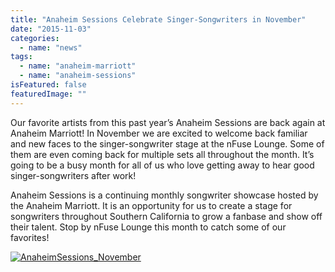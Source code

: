 ```yaml
---
title: "Anaheim Sessions Celebrate Singer-Songwriters in November"
date: "2015-11-03"
categories: 
  - name: "news"
tags: 
  - name: "anaheim-marriott"
  - name: "anaheim-sessions"
isFeatured: false
featuredImage: ""
---
```


Our favorite artists from this past year’s Anaheim Sessions are back again at Anaheim Marriott! In November we are excited to welcome back familiar and new faces to the singer-songwriter stage at the nFuse Lounge. Some of them are even coming back for multiple sets all throughout the month. It’s going to be a busy month for all of us who love getting away to hear good singer-songwriters after work!

Anaheim Sessions is a continuing monthly songwriter showcase hosted by the Anaheim Marriott. It is an opportunity for us to create a stage for songwriters throughout Southern California to grow a fanbase and show off their talent. Stop by nFuse Lounge this month to catch some of our favorites!

[![AnaheimSessions_November](http://www.mirroredmedia.com/wp-content/uploads/2015/11/AnaheimSessions_November.jpg)](http://www.mirroredmedia.com/wp-content/uploads/2015/11/AnaheimSessions_November.jpg)
